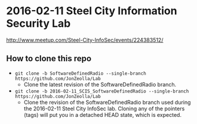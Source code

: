 # 2016-02-11 Steel City Information Security Lab  
  
http://www.meetup.com/Steel-City-InfoSec/events/224383512/  

## How to clone this repo
* `git clone -b SoftwareDefinedRadio --single-branch https://github.com/JonZeolla/Lab`  
  * Clone the latest revision of the SoftwareDefinedRadio branch.  
* `git clone -b 2016-02-11_SCIS_SoftwareDefinedRadio --single-branch https://github.com/JonZeolla/Lab`  
  * Clone the revision of the SoftwareDefinedRadio branch used during the 2016-02-11 Steel City InfoSec lab.  Cloning any of the pointers (tags) will put you in a detached HEAD state, which is expected.  
